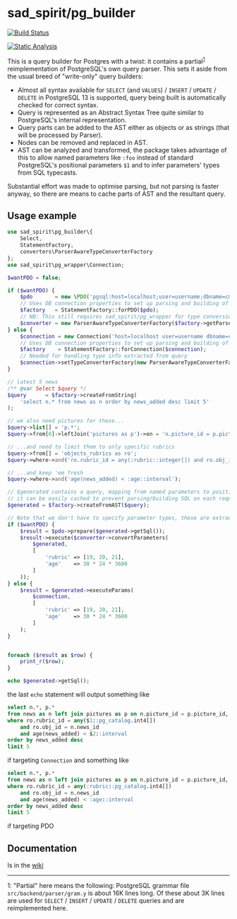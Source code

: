 # sad_spirit/pg_builder

[![Build Status](https://github.com/sad-spirit/pg-builder/workflows/Continuous%20Integration/badge.svg?branch=master)](https://github.com/sad-spirit/pg-builder/actions?query=branch%3Amaster+workflow%3A%22Continuous+Integration%22)

[![Static Analysis](https://github.com/sad-spirit/pg-builder/workflows/Static%20Analysis/badge.svg?branch=master)](https://github.com/sad-spirit/pg-builder/actions?query=branch%3Amaster+workflow%3A%22Static+Analysis%22)

This is a query builder for Postgres with a twist: it contains a partial<sup>[1](#footnote1)</sup> reimplementation of PostgreSQL's own
query parser. This sets it aside from the usual breed of "write-only" query builders:

* Almost all syntax available for `SELECT` (and `VALUES`) / `INSERT` / `UPDATE` / `DELETE` in PostgreSQL 13
  is supported, query being built is automatically checked for correct syntax.
* Query is represented as an Abstract Syntax Tree quite similar to PostgreSQL's internal representation.
* Query parts can be added to the AST either as objects or as strings (that will be processed by Parser).
* Nodes can be removed and replaced in AST.
* AST can be analyzed and transformed, the package takes advantage of this to allow named parameters like
  `:foo` instead of standard PostgreSQL's positional parameters `$1` and to infer parameters' types
  from SQL typecasts.

Substantial effort was made to optimise parsing, but not parsing is faster anyway, so there are means to cache parts 
of AST and the resultant query.

## Usage example

```PHP
use sad_spirit\pg_builder\{
    Select,
    StatementFactory,
    converters\ParserAwareTypeConverterFactory
};
use sad_spirit\pg_wrapper\Connection;

$wantPDO = false;

if ($wantPDO) {
    $pdo       = new \PDO('pgsql:host=localhost;user=username;dbname=cms');
    // Uses DB connection properties to set up parsing and building of SQL 
    $factory   = StatementFactory::forPDO($pdo);
    // NB: This still requires sad_spirit/pg_wrapper for type conversion code
    $converter = new ParserAwareTypeConverterFactory($factory->getParser());
} else {
    $connection = new Connection('host=localhost user=username dbname=cms');
    // Uses DB connection properties to set up parsing and building of SQL 
    $factory    = StatementFactory::forConnection($connection);
    // Needed for handling type info extracted from query
    $connection->setTypeConverterFactory(new ParserAwareTypeConverterFactory($factory->getParser()));
}

// latest 5 news
/** @var Select $query */
$query      = $factory->createFromString(
    'select n.* from news as n order by news_added desc limit 5'
);

// we also need pictures for these...
$query->list[] = 'p.*';
$query->from[0]->leftJoin('pictures as p')->on = 'n.picture_id = p.picture_id';

// ...and need to limit them to only specific rubrics
$query->from[] = 'objects_rubrics as ro';
$query->where->and('ro.rubric_id = any(:rubric::integer[]) and ro.obj_id = n.news_id');

// ...and keep 'em fresh
$query->where->and('age(news_added) < :age::interval');

// $generated contains a query, mapping from named parameters to positional ones, types info
// it can be easily cached to prevent parsing/building SQL on each request
$generated = $factory->createFromAST($query);

// Note that we don't have to specify parameter types, these are extracted from query
if ($wantPDO) {
    $result = $pdo->prepare($generated->getSql());
    $result->execute($converter->convertParameters(
        $generated,
        [
            'rubric' => [19, 20, 21],
            'age'    => 30 * 24 * 3600        
        ]       
    ));
} else {
    $result = $generated->executeParams(
        $connection, 
        [
            'rubric' => [19, 20, 21],
            'age'    => 30 * 24 * 3600
        ]
    );
}


foreach ($result as $row) {
    print_r($row);
}

echo $generated->getSql();
```
the last `echo` statement will output something like
```SQL
select n.*, p.*
from news as n left join pictures as p on n.picture_id = p.picture_id, objects_rubrics as ro
where ro.rubric_id = any($1::pg_catalog.int4[])
    and ro.obj_id = n.news_id
    and age(news_added) < $2::interval
order by news_added desc
limit 5
```
if targeting `Connection` and something like
```SQL
select n.*, p.*
from news as n left join pictures as p on n.picture_id = p.picture_id, objects_rubrics as ro
where ro.rubric_id = any(:rubric::pg_catalog.int4[])
    and ro.obj_id = n.news_id
    and age(news_added) < :age::interval
order by news_added desc
limit 5
```
if targeting PDO

## Documentation

Is in the [wiki](https://github.com/sad-spirit/pg-builder/wiki)

---
<a name="footnote1">1</a>: "Partial" here means the following: PostgreSQL grammar file `src/backend/parser/gram.y` is about 16K lines long. 
Of these about 3K lines are used for `SELECT` / `INSERT` / `UPDATE` / `DELETE` queries and are reimplemented here.
